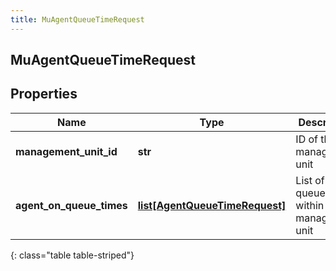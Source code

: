 ```yaml
---
title: MuAgentQueueTimeRequest
---
```

## MuAgentQueueTimeRequest

## Properties

|Name | Type | Description | Notes|
|------------ | ------------- | ------------- | -------------|
| **management_unit_id** | **str** | ID of the management unit | |
| **agent_on_queue_times** | [**list[AgentQueueTimeRequest]**](AgentQueueTimeRequest.html) | List of Agent queue times within the management unit | |
{: class="table table-striped"}


